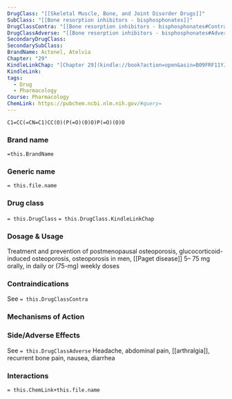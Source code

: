 ```yaml
---
DrugClass: "[[Skeletal Muscle, Bone, and Joint Disorder Drugs]]"
SubClass: "[[Bone resorption inhibitors - bisphosphonates]]"
DrugClassContra: "[[Bone resorption inhibitors - bisphosphonates#Contraindications]]"
DrugClassAdverse: "[[Bone resorption inhibitors - bisphosphonates#Adverse Reactions]]"
SecondaryDrugClass: 
SecondarySubClass: 
BrandName: Actonel, Atelvia
Chapter: "29"
KindleLinkChap: "[Chapter 29](kindle://book?action=open&asin=B09FRF11YJ&location=15248)"
KindleLink: 
tags:
  - Drug
  - Pharmacology
Course: Pharmacology
ChemLink: https://pubchem.ncbi.nlm.nih.gov/#query=
---
```

```smiles
C1=CC(=CN=C1)CC(O)(P(=O)(O)O)P(=O)(O)O
```

### Brand name
`=this.BrandName`

### Generic name
`= this.file.name`

### Drug class 
`= this.DrugClass`
	`= this.DrugClass.KindleLinkChap`

### Dosage & Usage
Treatment and prevention of postmenopausal osteoporosis, glucocorticoid-induced osteoporosis, osteoporosis in men, [[Paget disease]]
5– 75 mg orally, in daily or (75-mg) weekly doses

### Contraindications
See `= this.DrugClassContra`

### Mechanisms of Action

### Side/Adverse Effects
See `= this.DrugClassAdverse`
Headache, abdominal pain, [[arthralgia]], recurrent bone pain, nausea, diarrhea

### Interactions

`= this.ChemLink+this.file.name`

